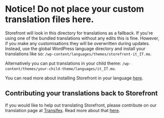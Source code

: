 # Notice! Do not place your custom translation files here.

Storefront will look in this directory for translations as a fallback. If you're using one of the bundled translations without any edits this is fine. However, if you make any customisations they will be overwritten during updates. Instead, use the global WordPress language directory and install your translations like so: `/wp-content/languages/themes/storefront-it_IT.mo`.

Alternatively you can put translations in your child theme: `/wp-content/themes/your-child-theme/languages/it_IT.mo`.

You can read more about installing Storefront in your language [here](http://docs.woothemes.com/document/installing-storefront-in-your-language/).

## Contributing your translations back to Storefront
If you would like to help out translating Storefront, please contribute on our translation page at [Transifex](https://www.transifex.com/projects/p/storefront-1/). Read more about that [here](http://docs.woothemes.com/document/translating-storefront/).
